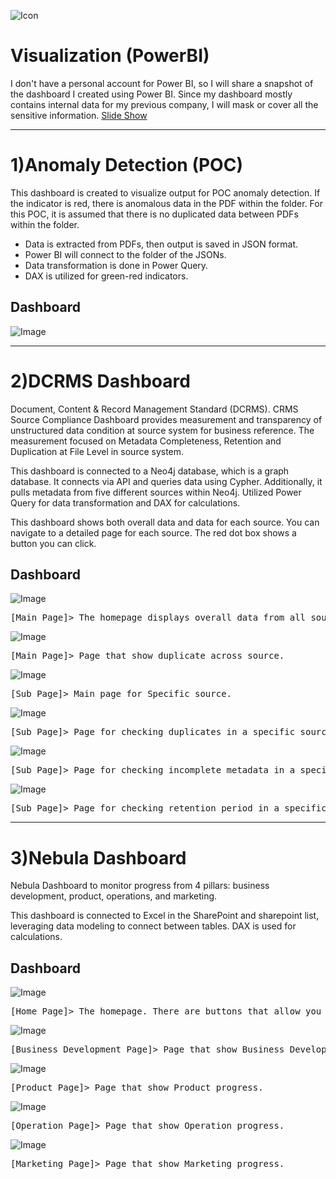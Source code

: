 ![Icon](https://github.com/Fauzanpaimen/Visualization-PowerBI-/blob/main/Image/icon.jpg)

# Visualization (PowerBI)



I don't have a personal account for Power BI, so I will share a snapshot of the dashboard I created using Power BI. Since my dashboard mostly contains internal data for my previous company, I will mask or cover all the sensitive information. [Slide Show](https://www.canva.com/design/DAGMPL8nAUA/waJUTF7fLKqmo2pctjpoZg/view?utm_content=DAGMPL8nAUA&utm_campaign=designshare&utm_medium=link&utm_source=editor)



-----------------------------------------------------------------------------------------------------------------------------------------------------------------------------


# 1)Anomaly Detection (POC)

This dashboard is created to visualize output for POC anomaly detection. If the indicator is red, there is anomalous data in the PDF within the folder. For this POC, it is assumed that there is no duplicated data between PDFs within the folder.

- Data is extracted from PDFs, then output is saved in JSON format.
- Power BI will connect to the folder of the JSONs.
- Data transformation is done in Power Query.
- DAX is utilized for green-red indicators.

## Dashboard

![Image](https://github.com/Fauzanpaimen/Visualization-PowerBI-/blob/main/Image/Anomaly.jpg)


-----------------------------------------------------------------------------------------------------------------------------------------------------------------------------


# 2)DCRMS Dashboard

Document, Content & Record Management Standard (DCRMS). CRMS Source Compliance Dashboard provides measurement and transparency of unstructured data condition at source system for business reference. The measurement focused on Metadata Completeness, Retention and Duplication at File Level in source system.

This dashboard is connected to a Neo4j database, which is a graph database. It connects via API and queries data using Cypher. Additionally, it pulls metadata from five different sources within Neo4j. Utilized Power Query for data transformation and DAX for calculations.

This dashboard shows both overall data and data for each source. You can navigate to a detailed page for each source. The red dot box shows a button you can click.

## Dashboard

![Image](https://github.com/Fauzanpaimen/Visualization-PowerBI/blob/main/Image/DCRMS01.jpg)
<pre>[Main Page]> The homepage displays overall data from all sources. There are buttons that allow you to hover over them to navigate to other pages.
</pre>
![Image](https://github.com/Fauzanpaimen/Visualization-PowerBI/blob/main/Image/DCRMS02.jpg)
<pre>[Main Page]> Page that show duplicate across source.
</pre>
![Image](https://github.com/Fauzanpaimen/Visualization-PowerBI/blob/main/Image/DCRMS03.jpg)
<pre>[Sub Page]> Main page for Specific source.
</pre>
![Image](https://github.com/Fauzanpaimen/Visualization-PowerBI/blob/main/Image/DCRMS04.jpg)
<pre>[Sub Page]> Page for checking duplicates in a specific source.
</pre>
![Image](https://github.com/Fauzanpaimen/Visualization-PowerBI/blob/main/Image/DCRMS05.jpg)
<pre>[Sub Page]> Page for checking incomplete metadata in a specific source.
</pre>
![Image](https://github.com/Fauzanpaimen/Visualization-PowerBI/blob/main/Image/DCRMS06.jpg)
<pre>[Sub Page]> Page for checking retention period in a specific source.
</pre>


-----------------------------------------------------------------------------------------------------------------------------------------------------------------------------


# 3)Nebula Dashboard

Nebula Dashboard to monitor progress from 4 pillars: business development, product, operations, and marketing.

This dashboard is connected to Excel in the SharePoint and sharepoint list, leveraging data modeling to connect between tables. DAX is used for calculations.

## Dashboard

![Image](https://github.com/Fauzanpaimen/Visualization-PowerBI/blob/main/Image/Nebula1.jpg)
<pre>[Home Page]> The homepage. There are buttons that allow you to hover over them to navigate to other pages.
</pre>
![Image](https://github.com/Fauzanpaimen/Visualization-PowerBI/blob/main/Image/Nebula2.jpg)
<pre>[Business Development Page]> Page that show Business Development progress.
</pre>
![Image](https://github.com/Fauzanpaimen/Visualization-PowerBI/blob/main/Image/Nebula3.jpg)
<pre>[Product Page]> Page that show Product progress.
</pre>
![Image](https://github.com/Fauzanpaimen/Visualization-PowerBI/blob/main/Image/Nebula4.jpg)
<pre>[Operation Page]> Page that show Operation progress.
</pre>
![Image](https://github.com/Fauzanpaimen/Visualization-PowerBI/blob/main/Image/Nebula5.jpg)
<pre>[Marketing Page]> Page that show Marketing progress.
</pre>


